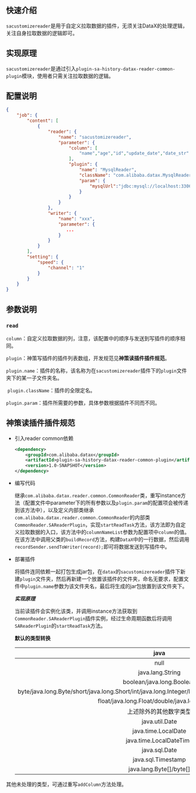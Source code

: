 ## 快速介绍

```sacustomizereader```是用于自定义拉取数据的插件，无须关注DataX的处理逻辑，关注自身拉取数据的逻辑即可。

## **实现原理**

```sacustomizereader```是通过引入``plugin-sa-history-datax-reader-common-plugin``模块，使用者只需关注拉取数据的逻辑。

## 配置说明

```json
{
    "job": {
        "content": [
            {
                "reader": {
                    "name": "sacustomizereader",
                    "parameter": {
                        "column": [
                            "name","age","id","update_date","date_str"
                        ],
                        "plugin": {
                            "name": "MysqlReader",
                            "className": "com.alibaba.datax.MysqlReader",
                            "param": {
                                "mysqlUrl":"jdbc:mysql://localhost:3306/test"
                            }
                        }
                    }
                },
                "writer": {
                    "name": "xxx",
                    "parameter": {
                       ...
                    }
                }
            }
        ],
        "setting": {
            "speed": {
                "channel": "1"
            }
        }
    }
}
```

## **参数说明**

### ``read``

​		`column`：自定义拉取数据的列，注意，该配置中的顺序与发送到写插件的顺序相同。

​		```plugin```：神策写插件的插件列表数组，开发规范见**神策读插件插件规范**。

​		```plugin.name```：插件的名称，该名称为在```sacustomizereader```插件下的``plugin``文件夹下的某一子文件夹名。

​		```plugin.className```：插件的全限定名。

​		```plugin.param```：插件所需要的参数，具体参数根据插件不同而不同。



## **神策读插件插件规范**

- 引入reader common依赖

  ```xml
  <dependency>
      <groupId>com.alibaba.datax</groupId>
      <artifactId>plugin-sa-history-datax-reader-common-plugin</artifactId>
      <version>1.0-SNAPSHOT</version>
  </dependency>
  ```

- 编写代码

  继承``com.alibaba.datax.reader.common.CommonReader``类，重写instance方法（配置文件中parameter下的所有参数以及``plugin.param``的配置项会被传递到该方法中），以及定义内部类继承``com.alibaba.datax.reader.common.CommonReader``的内部类``CommonReader.SAReaderPlugin``，实现``startReadTask``方法，该方法即为自定义拉取数据的入口，该方法中的```columnNameList```参数为配置项中```column```的值。在该方法中调用父类的```buildRecord```方法，构建``DataX``中的一行数据，然后调用``recordSender.sendToWriter(record);``即可将数据发送到写插件中。

- 部署插件

  将插件连同依赖一起打包生成jar包，在``datax``的```sacustomizereader```插件下新建``plugin``文件夹，然后再新建一个放置该插件的文件夹，命名无要求，配置文件中```plugin.name```参数为该文件夹名，最后将生成的jar包放置到该文件夹下。

  ***实现原理***

  当前读插件会实例化该类，并调用instance方法获取到``CommonReader.SAReaderPlugin``插件实例，经过生命周期函数后将调用``SAReaderPlugin``的```startReadTask```方法。

  **默认的类型转换**

  |                             java                             |    dataX     |
  | :----------------------------------------------------------: | :----------: |
  |                             null                             | StringColumn |
  |                       java.lang.String                       | StringColumn |
  |                  boolean/java.long.Boolean                   |  BoolColumn  |
  | byte/java.long.Byte/short/java.long.Short/int/java.long.Integer/long/java.long.Long/java.math.BigInteger |  LongColumn  |
  |        float/java.long.Float/double/java.long.Double         | DoubleColumn |
  |                    上述除外的其他数字类型                    | DoubleColumn |
  |                        java.util.Date                        |  DateColumn  |
  |                     java.time.LocalDate                      |  DateColumn  |
  |                   java.time.LocalDateTime                    |  DateColumn  |
  |                        java.sql.Date                         |  DateColumn  |
  |                      java.sql.Timestamp                      |  DateColumn  |
  |                   java.lang.Byte[]/byte[]                    | BytesColumn  |

其他未处理的类型，可通过重写```addColumn```方法处理。